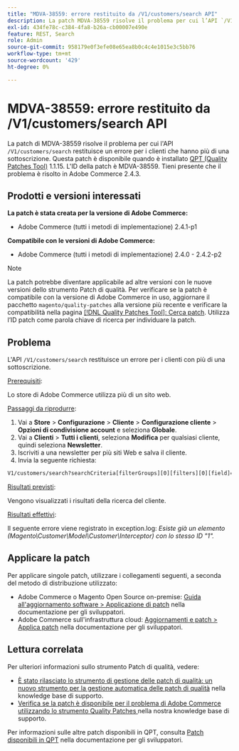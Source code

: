 ```yaml
---
title: "MDVA-38559: errore restituito da /V1/customers/search API"
description: La patch MDVA-38559 risolve il problema per cui l’API `/V1/customers/search` restituisce un errore per i clienti che hanno più di un abbonamento. Questa patch è disponibile quando è installato [Quality Patches Tool (QPT)](/help/announcements/adobe-commerce-announcements/magento-quality-patches-released-new-tool-to-self-serve-quality-patches.md) 1.1.15. L'ID della patch è MDVA-38559. Tieni presente che il problema è risolto in Adobe Commerce 2.4.3.
exl-id: 434fe78c-c384-4fa8-b26a-cb00007e490e
feature: REST, Search
role: Admin
source-git-commit: 958179e0f3efe08e65ea8b0c4c4e1015e3c5bb76
workflow-type: tm+mt
source-wordcount: '429'
ht-degree: 0%

---
```


# MDVA-38559: errore restituito da /V1/customers/search API

La patch di MDVA-38559 risolve il problema per cui l&#39;API `/V1/customers/search` restituisce un errore per i clienti che hanno più di una sottoscrizione. Questa patch è disponibile quando è installato [QPT (Quality Patches Tool)](/help/announcements/adobe-commerce-announcements/magento-quality-patches-released-new-tool-to-self-serve-quality-patches.md) 1.1.15. L&#39;ID della patch è MDVA-38559. Tieni presente che il problema è risolto in Adobe Commerce 2.4.3.

## Prodotti e versioni interessati

**La patch è stata creata per la versione di Adobe Commerce:**

* Adobe Commerce (tutti i metodi di implementazione) 2.4.1-p1

**Compatibile con le versioni di Adobe Commerce:**

* Adobe Commerce (tutti i metodi di implementazione) 2.4.0 - 2.4.2-p2

>[!NOTE]
>
>La patch potrebbe diventare applicabile ad altre versioni con le nuove versioni dello strumento Patch di qualità. Per verificare se la patch è compatibile con la versione di Adobe Commerce in uso, aggiornare il pacchetto `magento/quality-patches` alla versione più recente e verificare la compatibilità nella pagina [[!DNL Quality Patches Tool]: Cerca patch](https://devdocs.magento.com/quality-patches/tool.html#patch-grid). Utilizza l’ID patch come parola chiave di ricerca per individuare la patch.

## Problema

L&#39;API `/V1/customers/search` restituisce un errore per i clienti con più di una sottoscrizione.

<u>Prerequisiti</u>:

Lo store di Adobe Commerce utilizza più di un sito web.

<u>Passaggi da riprodurre</u>:

1. Vai a **Store** > **Configurazione** > **Cliente** > **Configurazione cliente** > **Opzioni di condivisione account** e seleziona **Globale**.
1. Vai a **Clienti** > **Tutti i clienti**, seleziona **Modifica** per qualsiasi cliente, quindi seleziona **Newsletter**.
1. Iscriviti a una newsletter per più siti Web e salva il cliente.
1. Invia la seguente richiesta:

```REST API
V1/customers/search?searchCriteria[filterGroups][0][filters][0][field]=email&searchCriteria[filterGroups][0][filters][0][value]=test@example.com&searchCriteria[filterGroups][0][filters][0][conditionType]=eq
```

<u>Risultati previsti</u>:

Vengono visualizzati i risultati della ricerca del cliente.

<u>Risultati effettivi</u>:

Il seguente errore viene registrato in exception.log: *Esiste già un elemento (Magento\Customer\Model\Customer\Interceptor) con lo stesso ID &quot;1&quot;.*

## Applicare la patch

Per applicare singole patch, utilizzare i collegamenti seguenti, a seconda del metodo di distribuzione utilizzato:

* Adobe Commerce o Magento Open Source on-premise: [Guida all&#39;aggiornamento software > Applicazione di patch](https://devdocs.magento.com/guides/v2.4/comp-mgr/patching/mqp.html) nella documentazione per gli sviluppatori.
* Adobe Commerce sull&#39;infrastruttura cloud: [Aggiornamenti e patch > Applica patch](https://devdocs.magento.com/cloud/project/project-patch.html) nella documentazione per gli sviluppatori.

## Lettura correlata

Per ulteriori informazioni sullo strumento Patch di qualità, vedere:

* [È stato rilasciato lo strumento di gestione delle patch di qualità: un nuovo strumento per la gestione automatica delle patch di qualità](/help/announcements/adobe-commerce-announcements/magento-quality-patches-released-new-tool-to-self-serve-quality-patches.md) nella knowledge base di supporto.
* [Verifica se la patch è disponibile per il problema di Adobe Commerce utilizzando lo strumento Quality Patches ](/help/support-tools/patches-available-in-qpt-tool/check-patch-for-magento-issue-with-magento-quality-patches.md) nella nostra knowledge base di supporto.

Per informazioni sulle altre patch disponibili in QPT, consulta [Patch disponibili in QPT](https://devdocs.magento.com/quality-patches/tool.html#patch-grid) nella documentazione per gli sviluppatori.
